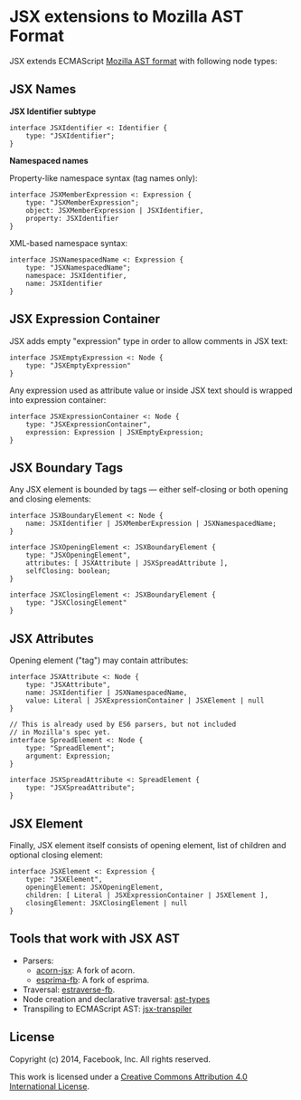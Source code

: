 JSX extensions to Mozilla AST Format
====================================

JSX extends ECMAScript [Mozilla AST format](https://developer.mozilla.org/en-US/docs/Mozilla/Projects/SpiderMonkey/Parser_API) with following node types:

JSX Names
---------

__JSX Identifier subtype__

```
interface JSXIdentifier <: Identifier {
    type: "JSXIdentifier";
}
```

__Namespaced names__

Property-like namespace syntax (tag names only):

```
interface JSXMemberExpression <: Expression {
    type: "JSXMemberExpression";
    object: JSXMemberExpression | JSXIdentifier,
    property: JSXIdentifier
}
```

XML-based namespace syntax:

```
interface JSXNamespacedName <: Expression {
    type: "JSXNamespacedName";
    namespace: JSXIdentifier,
    name: JSXIdentifier
}
```

JSX Expression Container
------------------------

JSX adds empty "expression" type in order to allow comments in JSX text:

```
interface JSXEmptyExpression <: Node {
    type: "JSXEmptyExpression"
}
```

Any expression used as attribute value or inside JSX text should is wrapped into expression container:

```
interface JSXExpressionContainer <: Node {
    type: "JSXExpressionContainer",
    expression: Expression | JSXEmptyExpression;
}
```

JSX Boundary Tags
-----------------

Any JSX element is bounded by tags &mdash; either self-closing or both opening and closing elements:

```
interface JSXBoundaryElement <: Node {
    name: JSXIdentifier | JSXMemberExpression | JSXNamespacedName;
}

interface JSXOpeningElement <: JSXBoundaryElement {
    type: "JSXOpeningElement",
    attributes: [ JSXAttribute | JSXSpreadAttribute ],
    selfClosing: boolean;
}

interface JSXClosingElement <: JSXBoundaryElement {
    type: "JSXClosingElement"
}
```

JSX Attributes
--------------

Opening element ("tag") may contain attributes:

```
interface JSXAttribute <: Node {
    type: "JSXAttribute",
    name: JSXIdentifier | JSXNamespacedName,
    value: Literal | JSXExpressionContainer | JSXElement | null
}

// This is already used by ES6 parsers, but not included
// in Mozilla's spec yet.
interface SpreadElement <: Node {
    type: "SpreadElement";
    argument: Expression;
}

interface JSXSpreadAttribute <: SpreadElement {
    type: "JSXSpreadAttribute";
}
```

JSX Element
-----------

Finally, JSX element itself consists of opening element, list of children and optional closing element:

```
interface JSXElement <: Expression {
    type: "JSXElement",
    openingElement: JSXOpeningElement,
    children: [ Literal | JSXExpressionContainer | JSXElement ],
    closingElement: JSXClosingElement | null
}
```

Tools that work with JSX AST
----------------------------

* Parsers:
  - [acorn-jsx](https://github.com/RReverser/acorn-jsx): A fork of acorn.
  - [esprima-fb](https://github.com/facebook/esprima): A fork of esprima.
* Traversal: [estraverse-fb](https://github.com/RReverser/estraverse-fb).
* Node creation and declarative traversal: [ast-types](https://github.com/benjamn/ast-types)
* Transpiling to ECMAScript AST: [jsx-transpiler](https://github.com/RReverser/jsx-transpiler)

License
-------

Copyright (c) 2014, Facebook, Inc.
All rights reserved.

This work is licensed under a [Creative Commons Attribution 4.0
International License](http://creativecommons.org/licenses/by/4.0/).
